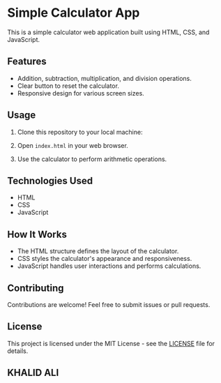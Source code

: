 # Simple Calculator App

This is a simple calculator web application built using HTML, CSS, and JavaScript.

## Features

- Addition, subtraction, multiplication, and division operations.
- Clear button to reset the calculator.
- Responsive design for various screen sizes.

## Usage

1. Clone this repository to your local machine:

2. Open `index.html` in your web browser.

3. Use the calculator to perform arithmetic operations.

## Technologies Used

- HTML
- CSS
- JavaScript

## How It Works

- The HTML structure defines the layout of the calculator.
- CSS styles the calculator's appearance and responsiveness.
- JavaScript handles user interactions and performs calculations.

## Contributing

Contributions are welcome! Feel free to submit issues or pull requests.

## License

This project is licensed under the MIT License - see the [LICENSE](LICENSE) file for details.

## KHALID ALI
